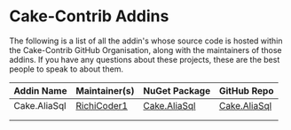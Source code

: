 # Cake-Contrib Addins

The following is a list of all the addin's whose source code is hosted within the Cake-Contrib GitHub Organisation, along with the maintainers of those addins.  If you have any questions about these projects, these are the best people to speak to about them.

| Addin Name   | Maintainer(s)                                 | NuGet Package                                               | GitHub Repo                                                 |
|--------------|-----------------------------------------------|-------------------------------------------------------------|-------------------------------------------------------------|
| Cake.AliaSql | [RichiCoder1](https://github.com/richicoder1) | [Cake.AliaSql](https://www.nuget.org/packages/Cake.AliaSql/)| [Cake.AliaSql](https://github.com/cake-contrib/cake.aliasql)|
|  |  |  |  |
|  |  |  |  |
